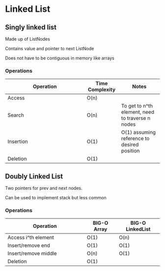 # Linked List

## Singly linked list

Made up of ListNodes

Contains value and pointer to next ListNode

Does not have to be contiguous in memory like arrays

### Operations

<table><thead><tr><th width="242.33333333333331">Operation</th><th>Time Complexity </th><th>Notes</th></tr></thead><tbody><tr><td>Access</td><td>O(n)</td><td></td></tr><tr><td>Search </td><td>O(n)</td><td>To get to n^th element, need to traverse n nodes</td></tr><tr><td>Insertion</td><td>O(1)</td><td>O(1) assuming reference to desired position</td></tr><tr><td>Deletion</td><td>O(1)</td><td></td></tr></tbody></table>

## Doubly Linked List

Two pointers for prev and next nodes.&#x20;

Can be used to implement stack but less common&#x20;

### Operations

<table><thead><tr><th width="242.33333333333331">Operation</th><th>BIG-O Array</th><th>BIG-O LinkedList</th></tr></thead><tbody><tr><td>Access i^th element</td><td>O(1)</td><td>O(n)</td></tr><tr><td>Insert/remove end</td><td>O(1)</td><td>O(1)</td></tr><tr><td>Insert/remove middle</td><td>O(n)</td><td>O(1)</td></tr><tr><td>Deletion</td><td>O(1)</td><td></td></tr></tbody></table>
